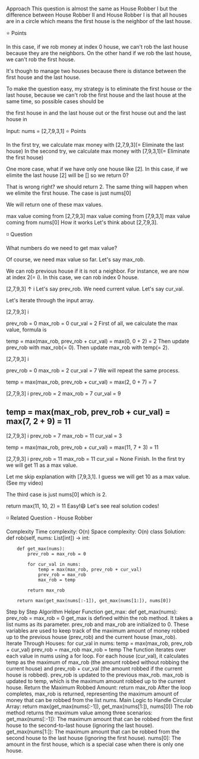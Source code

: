 Approach
This question is almost the same as House Robber I but the difference between House Robber II and House Robber I is that all houses are in a circle which means the first house is the neighbor of the last house.

⭐️ Points

In this case, if we rob money at index 0 house, we can't rob the last house because they are the neighbors. On the other hand if we rob the last house, we can't rob the first house.

It's though to manage two houses because there is distance between the first house and the last house.

To make the question easy, my strategy is to eliminate the first house or the last house, because we can't rob the first house and the last house at the same time, so possible cases should be

the first house in and the last house out
or
the first house out and the last house in

Input: nums = [2,7,9,3,1]
⭐️ Points

In the first try, we calculate max money with [2,7,9,3](= Eliminate the last house)
In the second try, we calculate max money with [7,9,3,1](= Eliminate the first house)

One more case, what if we have only one house like [2]. In this case, if we elimite the last house [2] will be [] so we return 0?

That is wrong right? we should return 2. The same thing will happen when we elimite the first house. The case is just nums[0]

We will return one of these max values.

max value coming from [2,7,9,3]
max value coming from [7,9,3,1]
max value coming from nums[0]
How it works
Let's think about [2,7,9,3].

◽️ Question

What numbers do we need to get max value?

Of course, we need max value so far. Let's say max_rob.

We can rob previous house if it is not a neighbor. For instance, we are now at index 2(= i). In this case, we can rob index 0 house.

[2,7,9,3]
 ↑   i
Let's say prev_rob.
We need current value. Let's say cur_val.

Let's iterate through the input array.

[2,7,9,3]
 i

prev_rob = 0
max_rob = 0
cur_val = 2
First of all, we calculate the max value, formula is

temp = max(max_rob, prev_rob + cur_val)
= max(0, 0 + 2)
= 2
Then update prev_rob with max_rob(= 0).
Then update max_rob with temp(= 2).

[2,7,9,3]
   i

prev_rob = 0
max_rob = 2
cur_val = 7
We will repeat the same process.

temp = max(max_rob, prev_rob + cur_val)
= max(2, 0 + 7)
= 7

[2,7,9,3]
     i
prev_rob = 2
max_rob = 7
cur_val = 9

temp = max(max_rob, prev_rob + cur_val)
= max(7, 2 + 9)
= 11
----------------------------------------------
[2,7,9,3]
       i
prev_rob = 7
max_rob = 11
cur_val = 3

temp = max(max_rob, prev_rob + cur_val)
= max(11, 7 + 3)
= 11

[2,7,9,3]
         i
prev_rob = 11
max_rob = 11
cur_val = None
Finish. In the first try we will get 11 as a max value.

Let me skip explanation with [7,9,3,1]. I guess we will get 10 as a max value.(See my video)

The third case is just nums[0] which is 2.

return max(11, 10, 2)
= 11
Easy!😄
Let's see real solution codes!

◽️ Related Question - House Robber



Complexity
Time complexity: O(n)
Space complexity: O(n)
class Solution:
    def rob(self, nums: List[int]) -> int:

        def get_max(nums):
            prev_rob = max_rob = 0

            for cur_val in nums:
                temp = max(max_rob, prev_rob + cur_val)
                prev_rob = max_rob
                max_rob = temp
            
            return max_rob
        
        return max(get_max(nums[:-1]), get_max(nums[1:]), nums[0])
Step by Step Algorithm
Helper Function get_max:
    def get_max(nums):
        prev_rob = max_rob = 0
get_max is defined within the rob method. It takes a list nums as its parameter.
prev_rob and max_rob are initialized to 0. These variables are used to keep track of the maximum amount of money robbed up to the previous house (prev_rob) and the current house (max_rob).
Iterate Through Houses:
    for cur_val in nums:
        temp = max(max_rob, prev_rob + cur_val)
        prev_rob = max_rob
        max_rob = temp
The function iterates over each value in nums using a for loop.
For each house (cur_val), it calculates temp as the maximum of max_rob (the amount robbed without robbing the current house) and prev_rob + cur_val (the amount robbed if the current house is robbed).
prev_rob is updated to the previous max_rob.
max_rob is updated to temp, which is the maximum amount robbed up to the current house.
Return the Maximum Robbed Amount:
    return max_rob
After the loop completes, max_rob is returned, representing the maximum amount of money that can be robbed from the list nums.
Main Logic to Handle Circular Array:
    return max(get_max(nums[:-1]), get_max(nums[1:]), nums[0])
The rob method returns the maximum value among three scenarios:
get_max(nums[:-1]): The maximum amount that can be robbed from the first house to the second-to-last house (ignoring the last house).
get_max(nums[1:]): The maximum amount that can be robbed from the second house to the last house (ignoring the first house).
nums[0]: The amount in the first house, which is a special case when there is only one house.